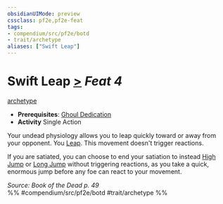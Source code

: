 ```yaml
---
obsidianUIMode: preview
cssclass: pf2e,pf2e-feat
tags:
- compendium/src/pf2e/botd
- trait/archetype
aliases: ["Swift Leap"]
---
```

# Swift Leap  [>](../../rules/core-rulebook/chapter-9-playing-the-game.md#Actions "Single Action") *Feat 4*  
[archetype](../../rules/traits/archetype.md)  

- **Prerequisites**: [Ghoul Dedication](ghoul-dedication-botd.md)
- **Activity** Single Action

Your undead physiology allows you to leap quickly toward or away from your opponent. You [Leap](../../rules/actions/leap.md). This movement doesn't trigger reactions.

If you are satiated, you can choose to end your satiation to instead [High Jump](../../rules/actions/high-jump.md) or [Long Jump](../../rules/actions/long-jump.md) without triggering reactions, as you take a quick, enormous jump before any foe can react to your movement.

*Source: Book of the Dead p. 49*  
%% #compendium/src/pf2e/botd #trait/archetype %%
